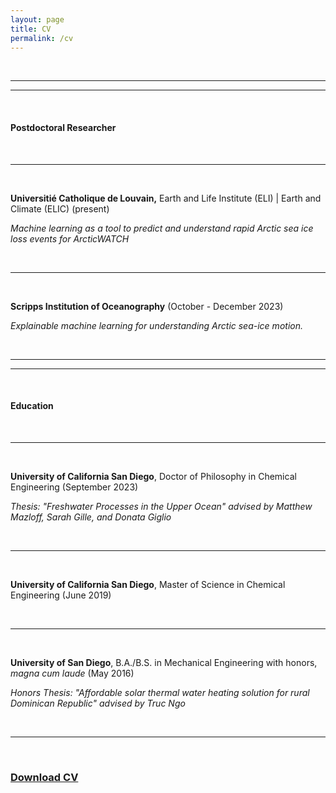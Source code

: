 ```yaml
---
layout: page
title: CV
permalink: /cv
---
```



<br>
<hr>
<hr>
<br>
<p><H4>Postdoctoral Researcher</H4></p>
<br>
<hr>
<br>
<p><b>Universiti&eacute Catholique de Louvain,</b> Earth and Life Institute (ELI) | Earth and Climate (ELIC) (present)</p>
<p><i>Machine learning as a tool to predict and understand rapid Arctic sea ice loss events for ArcticWATCH</i></p>
<br>
<hr>
<br>
<p><b>Scripps Institution of Oceanography</b> (October - December 2023)</p>
<p><i>Explainable machine learning for understanding Arctic sea-ice motion.</i></p>
<br>
<hr>
<hr>
<br>

<p><H4>Education</H4></p>
<br>
<hr>
<br>
<p><b>University of California San Diego</b>, Doctor of Philosophy in Chemical Engineering (September 2023)</p>
<p><i>Thesis: "Freshwater Processes in the Upper Ocean" advised by Matthew Mazloff, Sarah Gille, and Donata Giglio</i></p>
<br>
<hr>
<br>
<p><b>University of California San Diego</b>, Master of Science in Chemical Engineering (June 2019)</p>
<br>
<hr>
<br>
<p><b>University of San Diego</b>, B.A./B.S. in Mechanical Engineering with honors, <i>magna cum laude</i> (May 2016)</p>
<p><i>Honors Thesis: "Affordable solar thermal water heating solution for rural Dominican Republic" advised by Truc Ngo</i></p>
<br>
<hr>
<br>
<p><H3><a href="/Hoffman_CV.pdf">Download CV</a></H3></p>
